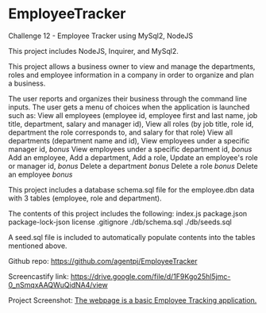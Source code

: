 # EmployeeTracker
Challenge 12 - Employee Tracker using MySql2, NodeJS 

This project includes NodeJS, Inquirer, and MySql2.

This project allows a business owner to view and manage the departments, roles and employee information
in a company in order to organize and plan a business.

The user reports and organizes their business through the command line inputs.
The user gets a menu of choices when the application is launched such as:
View all employees (employee id, employee first and last name, job title, department, salary and manager id),
View all roles (by job title, role id, department the role corresponds to, and salary for that role)
View all departments (department name and id),
View employees under a specific manager id, *bonus*
View employees under a specific department id, *bonus*
Add an employee,
Add a department,
Add a role,
Update an employee's role or manager id, *bonus*
Delete a department *bonus*
Delete a role *bonus*
Delete an employee *bonus*


This project includes a database schema.sql file for the employee.dbn data with 3 tables (employee, role and department).

The contents of this project includes the following:
index.js
package.json
package-lock-json
license
.gitignore
./db/schema.sql
./db/seeds.sql

A seed.sql file is included to automatically populate contents into the tables mentioned above.

Github repo:
https://github.com/agentpj/EmployeeTracker

Screencastify link:
https://drive.google.com/file/d/1F9Kgo25hl5jmc-0_nSmqxAAQWuQidNA4/view


Project Screenshot:
[The webpage is a basic Employee Tracking application.](./db/EmployeeTracker.jpg)
